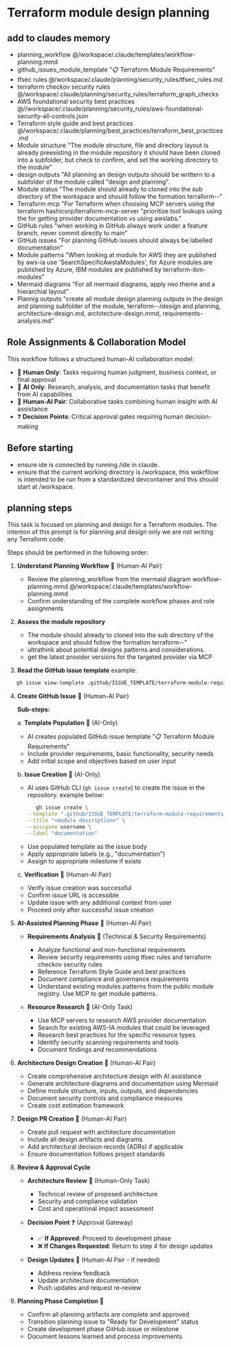 # Terraform module design planning

## add to claudes memory

- planning_workflow @/workspace/.claude/templates/workflow-planning.mmd
- github_issues_module_template "📋 Terraform Module Requirements"
- tfsec rules @/workspace/.claude/planning/security_rules/tfsec_rules.md
- terraform checkov security rules @/workspace/.claude/planning/security_rules/terraform_graph_checks
- AWS foundational security best practices @//workspace/.claude/planning/security_rules/aws-foundational-security-all-controls.json
- Terraform style guide and best practices @/workspace/.claude/planning/best_practices/terraform_best_practices.md
- Module structure "The module structure, file and directory layout is already preexisting in the module repository it should have been cloned into a subfolder, but check to confirm, and set the working directory to the module"
- design outputs "All planning an design outputs should be writtern to a subfolder of the module called "design and planning".
- Module status "The module should already to cloned into the sub directory of the workspace and should follow the formation terraform-<provider name>-<provider resource>"
- Terraform mcp "For Terraform when choosing MCP servers using the terraform hashicorp/terraform-mcp-server "prioritize tool lookups using the for getting provider documentation vs using awslabs."
- GitHub rules "when working in GitHub always work under a feature branch, never commit directly to main"
- GitHub issues "For planning GitHub issues should always be labelled documentation"
- Module patterns "When looking at module for AWS they are published by aws-ia use 'SearchSpecificAwsIaModules', for Azure modules are published by Azure, IBM modules are published by terraform-ibm-modules"
- Mermaid diagrams "For all mermaid diagrams, apply neo theme and a hierarchial layout"
- Plannig outputs "create all module design planning outputs in the design and planning subfolder of the module, terraform-<provider name>-<provider resource>/design and planning, architecture-design.md, architecture-design.mmd, requirements-analysis.md"

## Role Assignments & Collaboration Model

This workflow follows a structured human-AI collaboration model:

- 👤 **Human Only**: Tasks requiring human judgment, business context, or final approval
- 🤖 **AI Only**: Research, analysis, and documentation tasks that benefit from AI capabilities
- 👥 **Human-AI Pair**: Collaborative tasks combining human insight with AI assistance
- ❓ **Decision Points**: Critical approval gates requiring human decision-making

## Before starting

- ensure ide is connected by running /ide in claude.
- ensure that the current working directory is /workspace, this wokrfllow is intended to be run from a standardized devcontainer and this should start at /workspace.

## planning steps

This task is focused on planning and design for a Terraform modules.
The intenton of this prompt is for planning and design only we are not writing any Terraform code.

Steps should be performed in the following order:

1. **Understand Planning Workflow** 👥 (Human-AI Pair)

   - Review the planning_workflow from the mermaid diagram workflow-planning.mmd @/workspace/.claude/templates/workflow-planning.mmd
   - Confirm understanding of the complete workflow phases and role assignments

2. **Assess the module repository**

   - The module should already to cloned into the sub directory of the workspace and should follow the formation terraform-<provider name>-<provider resource>"
   - ultrathink about potential designs patterns and considerations.
   - get the latest provider versions for the targeted provider via MCP

3. **Read the GitHub issue template**
example:

```bash
   gh issue view-template .github/ISSUE_TEMPLATE/terraform-module-requirements.yml
```

4. **Create GitHub Issue** 👥 (Human-AI Pair)

   **Sub-steps:**

   a. **Template Population** 🤖 (AI-Only)

   - AI creates populated GitHub issue template "📋 Terraform Module Requirements"
   - Include provider requirements, basic functionality, security needs
   - Add initial scope and objectives based on user input

   b. **Issue Creation** 🤖 (AI-Only)

   - AI uses GitHub CLI (`gh issue create`) to create the issue in the repository. example below:

   ```bash
         gh issue create \
      --template ".github/ISSUE_TEMPLATE/terraform-module-requirements.yml" \
      --title "<module description>" \
      --assignee username \
      --label "documentation"
   ```

   - Use populated template as the issue body
   - Apply appropriate labels (e.g., "documentation")
   - Assign to appropriate milestone if exists

   c. **Verification** 👥 (Human-AI Pair)

   - Verify issue creation was successful
   - Confirm issue URL is accessible
   - Update issue with any additional context from user
   - Proceed only after successful issue creation

5. **AI-Assisted Planning Phase** 👥 (Human-AI Pair)

   - **Requirements Analysis** 👥 (Technical & Security Requirements)

     - Analyze functional and non-functional requirements
     - Review security requirements using tfsec rules and terraform checkov security rules
     - Reference Terraform Style Guide and best practices
     - Document compliance and governance requirements
     - Understand existing modules patterns from the public module registry. Use MCP to get module patterns.

   - **Resource Research** 🤖 (AI-Only Task)
     - Use MCP servers to research AWS provider documentation
     - Search for existing AWS-IA modules that could be leveraged
     - Research best practices for the specific resource types
     - Identify security scanning requirements and tools
     - Document findings and recommendations

6. **Architecture Design Creation** 👥 (Human-AI Pair)

   - Create comprehensive architecture design with AI assistance
   - Generate architecture diagrams and documentation using Mermaid 
   - Define module structure, inputs, outputs, and dependencies
   - Document security controls and compliance measures
   - Create cost estimation framework

7. **Design PR Creation** 👥 (Human-AI Pair)
   - Create pull request with architecture documentation
   - Include all design artifacts and diagrams
   - Add architectural decision records (ADRs) if applicable
   - Ensure documentation follows project standards

8. **Review & Approval Cycle**

   - **Architecture Review** 👤 (Human-Only Task)

     - Technical review of proposed architecture
     - Security and compliance validation
     - Cost and operational impact assessment

   - **Decision Point** ❓ (Approval Gateway)

     - ✅ **If Approved**: Proceed to development phase
     - ❌ **If Changes Requested**: Return to step 4 for design updates

   - **Design Updates** 👥 (Human-AI Pair - if needed)
     - Address review feedback
     - Update architecture documentation
     - Push updates and request re-review

9. **Planning Phase Completion** 🎯
   - Confirm all planning artifacts are complete and approved
   - Transition planning issue to "Ready for Development" status
   - Create development phase GitHub issue or milestone
   - Document lessons learned and process improvements
